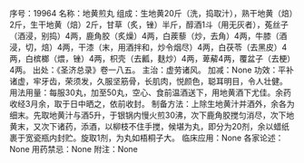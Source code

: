 序号：19964
名称：地黄煎丸
组成：生地黄20斤（洗，捣取汁），熟干地黄（焙）2斤，生干地黄（焙）2斤，甘草（炙，锉）半斤，醇酒1斗（用无灰者），菟丝子（酒浸，别捣）4两，鹿角胶（炙燥）4两，白蒺藜（炒，去角）4两，牛膝（酒浸，切，焙）4两，干漆（末，用酒拌和，炒令烟尽）4两，白茯苓（去黑皮）4两，白槟榔（煨，锉）4两，枳壳（去瓤，麸炒）4两，萆薢4两，覆盆子（去梗）4两。
出处：《圣济总录》卷一八五。
主治：虚劳诸风。
加减：None
功效：平补诸虚，牢牙齿，荣须发，久服坚筋骨，长肌肉，悦颜色，聪耳明目，令人壮健。
用法用量：每服30丸，加至50丸，空心、食前温酒送下，用地黄酒下尤佳。余药收经3月余，取于日中晒之，依前收封。
制备方法：上除生地黄汁并酒外，余各为细末。先取地黄汁与酒5升，于银锅内慢火煎30沸，次下鹿角胶搅匀消尽，次下地黄末，又次下诸药，添酒，以柳枝不住手搅，候堪为丸，即分为20剂，余以蜡纸裹于宽瓷瓶内封贮。旋取1剂，为丸如梧桐子大。
临床应用：None
各家论述：None
用药禁忌：None
附注：None
